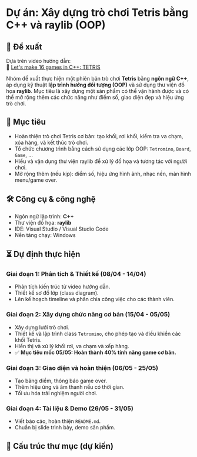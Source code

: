 # Dự án: Xây dựng trò chơi Tetris bằng C++ và raylib (OOP)

## 📌 Đề xuất

Dựa trên video hướng dẫn:  
🎥 [Let's make 16 games in C++: TETRIS](https://www.youtube.com/watch?v=zH_omFPqMO4)

Nhóm đề xuất thực hiện một phiên bản trò chơi **Tetris** bằng **ngôn ngữ C++**, áp dụng kỹ thuật **lập trình hướng đối tượng (OOP)** và sử dụng thư viện đồ họa **raylib**. Mục tiêu là xây dựng một sản phẩm có thể vận hành được và có thể mở rộng thêm các chức năng như điểm số, giao diện đẹp và hiệu ứng trò chơi.

## 🎯 Mục tiêu

- Hoàn thiện trò chơi Tetris cơ bản: tạo khối, rơi khối, kiểm tra va chạm, xóa hàng, và kết thúc trò chơi.
- Tổ chức chương trình bằng cách sử dụng các lớp OOP: `Tetromino`, `Board`, `Game`, ...
- Hiểu và vận dụng thư viện raylib để xử lý đồ họa và tương tác với người chơi.
- Mở rộng thêm (nếu kịp): điểm số, hiệu ứng hình ảnh, nhạc nền, màn hình menu/game over.

## 🛠️ Công cụ & công nghệ

- Ngôn ngữ lập trình: **C++**
- Thư viện đồ họa: **raylib**
- IDE: Visual Studio / Visual Studio Code
- Nền tảng chạy: Windows

## ⏳ Dự định thực hiện

### Giai đoạn 1: Phân tích & Thiết kế (08/04 - 14/04)
- Phân tích kiến trúc từ video hướng dẫn.
- Thiết kế sơ đồ lớp (class diagram).
- Lên kế hoạch timeline và phân chia công việc cho các thành viên.

### Giai đoạn 2: Xây dựng chức năng cơ bản (15/04 - 05/05)
- Xây dựng lưới trò chơi.
- Thiết kế và lập trình class `Tetromino`, cho phép tạo và điều khiển các khối Tetris.
- Hiển thị và xử lý khối rơi, va chạm và xếp hàng.
- ✅ **Mục tiêu mốc 05/05: Hoàn thành 40% tính năng game cơ bản.**

### Giai đoạn 3: Giao diện và hoàn thiện (06/05 - 25/05)
- Tạo bảng điểm, thông báo game over.
- Thêm hiệu ứng và âm thanh nếu có thời gian.
- Tối ưu hóa trải nghiệm người chơi.

### Giai đoạn 4: Tài liệu & Demo (26/05 - 31/05)
- Viết báo cáo, hoàn thiện `README.md`.
- Chuẩn bị slide trình bày, demo sản phẩm.

## 📂 Cấu trúc thư mục (dự kiến)

